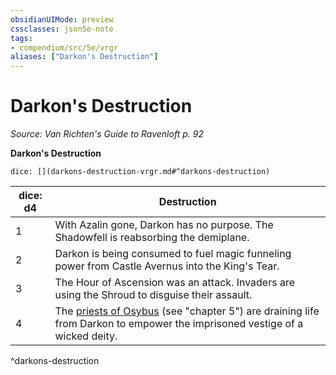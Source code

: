 ```yaml
---
obsidianUIMode: preview
cssclasses: json5e-note
tags:
- compendium/src/5e/vrgr
aliases: ["Darkon's Destruction"]
---
```

# Darkon's Destruction
*Source: Van Richten's Guide to Ravenloft p. 92* 

**Darkon's Destruction**

`dice: [](darkons-destruction-vrgr.md#^darkons-destruction)`

| dice: d4 | Destruction |
|----------|-------------|
| 1 | With Azalin gone, Darkon has no purpose. The Shadowfell is reabsorbing the demiplane. |
| 2 | Darkon is being consumed to fuel magic funneling power from Castle Avernus into the King's Tear. |
| 3 | The Hour of Ascension was an attack. Invaders are using the Shroud to disguise their assault. |
| 4 | The [priests of Osybus](/Systems/5e/bestiary/humanoid/priest-of-osybus-vrgr.md) (see "chapter 5") are draining life from Darkon to empower the imprisoned vestige of a wicked deity. |
^darkons-destruction